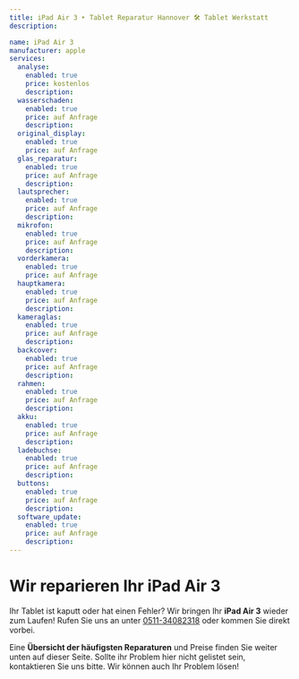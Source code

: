 ```yaml
---
title: iPad Air 3 ‣ Tablet Reparatur Hannover 🛠️ Tablet Werkstatt
description: 

name: iPad Air 3
manufacturer: apple
services:
  analyse:
    enabled: true
    price: kostenlos
    description:
  wasserschaden:
    enabled: true
    price: auf Anfrage
    description:
  original_display:
    enabled: true
    price: auf Anfrage
  glas_reparatur:
    enabled: true
    price: auf Anfrage
    description:
  lautsprecher:
    enabled: true
    price: auf Anfrage
    description:
  mikrofon:
    enabled: true
    price: auf Anfrage
    description:
  vorderkamera:
    enabled: true
    price: auf Anfrage
  hauptkamera:
    enabled: true
    price: auf Anfrage
    description:
  kameraglas:
    enabled: true
    price: auf Anfrage
    description:
  backcover:
    enabled: true
    price: auf Anfrage
    description:
  rahmen:
    enabled: true
    price: auf Anfrage
    description:
  akku:
    enabled: true
    price: auf Anfrage
    description:
  ladebuchse:
    enabled: true
    price: auf Anfrage
    description:
  buttons:
    enabled: true
    price: auf Anfrage
    description:
  software_update:
    enabled: true
    price: auf Anfrage
    description:
---
```


# Wir reparieren Ihr iPad Air 3

Ihr Tablet ist kaputt oder hat einen Fehler? Wir bringen Ihr **iPad Air 3** wieder zum Laufen!
Rufen Sie uns an unter [0511-34082318](tel:051134082318) oder kommen Sie direkt vorbei.

Eine **Übersicht der häufigsten Reparaturen** und Preise finden Sie weiter unten auf dieser Seite. Sollte ihr Problem hier nicht gelistet sein, kontaktieren Sie uns bitte. Wir können auch Ihr Problem lösen!